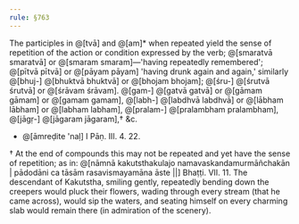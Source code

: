 ```yaml
---
rule: §763
---
```


The participles in @[tvā] and @[am]* when repeated yield the sense of repetition of the action or condition expressed by the verb; @[smaratvā smaratvā] or @[smaram smaram]—'having repeatedly remembered'; @[pītvā pītvā] or @[pāyam pāyam] 'having drunk again and again,' similarly @[bhuj-] @[bhuktvā bhuktvā] or @[bhojam bhojam]; @[śru-] @[śrutvā śrutvā] or @[śrāvam śrāvam]. @[gam-] @[gatvā gatvā] or @[gāmam gāmam] or @[gamam gamam], @[labh-] @[labdhvā labdhvā] or @[lābham lābham] or @[labham labham], @[pralam-] @[pralambham pralambham], @[jāgṛ-] @[jāgaram jāgaram],† &c.

* @[āmreḍite 'naḷ] I Pāṇ. III. 4. 22.

† At the end of compounds this may not be repeated and yet have the sense of repetition; as in:
@[nāmnā kakutsthakulajo namavaskandamurmāñchakān | pādodāni ca tāsām rasavismayamāna āste ||] Bhaṭṭi. VII. 11.
The descendant of Kakutstha, smiling gently, repeatedly bending down the creepers would pluck their flowers, wading through every stream (that he came across), would sip the waters, and seating himself on every charming slab would remain there (in admiration of the scenery).